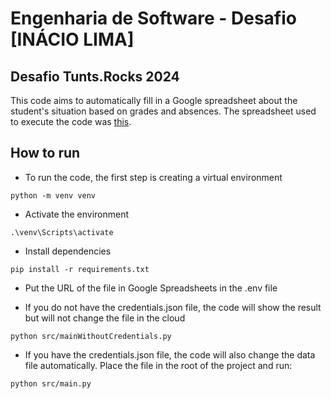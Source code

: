# Engenharia de Software - Desafio [INÁCIO LIMA]
## Desafio Tunts.Rocks 2024
This code aims to automatically fill in a Google spreadsheet about the student's situation based on grades and absences. The spreadsheet used to execute the code was [this]("https://docs.google.com/spreadsheets/d/1AOB0NWOnEr8DdKwWC0oxVl_AfsFl6-SbVXRthu6HxZI/edit?usp=sharing").
## How to run
- To run the code, the first step is creating a virtual environment

```python -m venv venv```

- Activate the environment

```.\venv\Scripts\activate```

- Install dependencies

```pip install -r requirements.txt```

- Put the URL of the file in Google Spreadsheets in the .env file

- If you do not have the credentials.json file, the code will show the result but will not change the file in the cloud

```python src/mainWithoutCredentials.py```

- If you have the credentials.json file, the code will also change the data file automatically. Place the file in the root of the project and run:

```python src/main.py```
##



